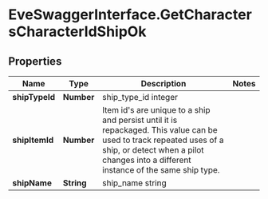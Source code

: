 # EveSwaggerInterface.GetCharactersCharacterIdShipOk

## Properties
Name | Type | Description | Notes
------------ | ------------- | ------------- | -------------
**shipTypeId** | **Number** | ship_type_id integer | 
**shipItemId** | **Number** | Item id&#39;s are unique to a ship and persist until it is repackaged. This value can be used to track repeated uses of a ship, or detect when a pilot changes into a different instance of the same ship type. | 
**shipName** | **String** | ship_name string | 


